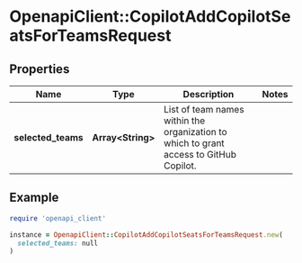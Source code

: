 # OpenapiClient::CopilotAddCopilotSeatsForTeamsRequest

## Properties

| Name | Type | Description | Notes |
| ---- | ---- | ----------- | ----- |
| **selected_teams** | **Array&lt;String&gt;** | List of team names within the organization to which to grant access to GitHub Copilot. |  |

## Example

```ruby
require 'openapi_client'

instance = OpenapiClient::CopilotAddCopilotSeatsForTeamsRequest.new(
  selected_teams: null
)
```

